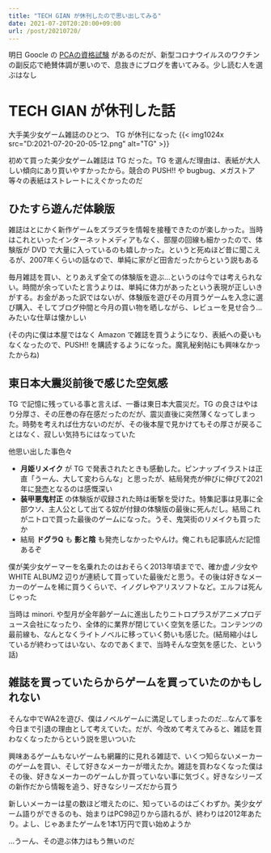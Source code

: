 ```yaml
---
title: "TECH GIAN が休刊したので思い出してみる"
date: 2021-07-20T20:20:00+09:00
url: /post/20210720/
---
```


明日 Goocle の [PCAの資格試験](https://cloud.google.com/certification/cloud-architect?hl=ja) があるのだが、新型コロナウイルスのワクチンの副反応で絶賛体調が悪いので、息抜きにブログを書いてみる。少し読む人を選ぶはなし


# TECH GIAN が休刊した話
大手美少女ゲーム雑誌のひとつ、 TG が休刊になった
{{< img1024x src="D:2021-07-20-20-05-12.png" alt="TG" >}}

初めて買った美少女ゲーム雑誌は TG だった。TG を選んだ理由は、表紙が大人しい傾向にあり買いやすかったから。競合の PUSH!! や bugbug、メガストア等々の表紙はストレートにえぐかったのだ

## ひたすら遊んだ体験版
雑誌はとにかく新作ゲームをズラズラを情報を接種できたのが楽しかった。当時はこれといったインターネットメディアもなく、部屋の回線も細かったので、体験版が DVD で大量に入っているのも嬉しかった。というと死ぬほど昔に聞こえるが、2007年くらいの話なので、単純に家がど田舎だったからという説もある

毎月雑誌を買い、とりあえず全ての体験版を遊ぶ…というのは今では考えられない。時間が余っていたと言うよりは、単純に体力があったという表現が正しいきがする。お金があった訳ではないが、体験版を遊びその月買うゲームを入念に選び購入、そしてブログ仲間と今月の買い物を晒しながら、レビューを見せ合う…みたいな仕草は懐かしい

(その内に僕は本屋ではなく Amazon で雑誌を買うようになり、表紙への憂いもなくなったので、PUSH!! を購読するようになった。魔乳秘剣帖にも興味なかったからね)

## 東日本大震災前後で感じた空気感
TG で記憶に残っている事と言えば、一番は東日本大震災だ。TG の良さはやはり分厚さ、その圧巻の存在感だったのだが、震災直後に突然薄くなってしまった。時勢を考えれば仕方ないのだが、その後本屋で見かけてもその厚さが戻ることはなく、寂しい気持ちにはなっていた

他思い出した事色々

- **月姫リメイク** が TG で発表されたときも感動した。ピンナップイラストは正直「うーん、大して変わらんな」と思ったが、結局発売が伸びに伸びて2021年に[発売](http://typemoon.com/products/tsukihime/)となるのは感慨深い
- **装甲悪鬼村正** の体験版が収録された時は衝撃を受けた。特集記事は見事に全部ウソ、主人公として出てる奴が付録の体験版の最後に死んだし。結局これがニトロで買った最後のゲームになった。うそ、鬼哭街のリメイクも買ったか
- 結局 **ドグラQ** も **影と陰** も発売しなかったやんけ。俺これも記事読んだ記憶あるぞ

僕が美少女ゲーマーを名乗れたのはおそらく2013年頃までで、確か虚ノ少女や WHITE ALBUM2 辺りが連続して買っていた最後だと思う。その後は好きなメーカーのゲームを稀に買うくらいで、イノグレやアリスソフトなど。エルフは死んじゃった

当時は minori. や型月が全年齢ゲームに進出したりニトロプラスがアニメプロデュース会社になったり、全体的に業界が閉じていく空気を感じた。コンテンツの最前線も、なんとなくライトノベルに移っていく勢いも感じた。(結局縮小はしているが終わってはいない、なのであくまで、当時そんな空気を感じた、という話)

## 雑誌を買っていたらからゲームを買っていたのかもしれない

そんな中でWA2を遊び、僕はノベルゲームに満足してしまったのだ…なんて事を今日まで引退の理由として考えていた。だが、今改めて考えてみると、雑誌を買わなくなったからという説を思いついた

興味あるゲームもないゲームも網羅的に見れる雑誌で、いくつ知らないメーカーのゲームを買い、そして好きなメーカーが増えたか。雑誌を買わなくなった僕はその後、好きなメーカーのゲームしか買っていない事に気づく。好きなシリーズの新作だから情報を追う、好きなシリーズだから買う

新しいメーカーは星の数ほど増えたのに、知っているのはごくわずか。美少女ゲーム語りができるのも、始まりはPC98辺りから語れるが、終わりは2012年あたり。よし、じゃあまたゲームを1本1万円で買い始めようか

…うーん、その遊ぶ体力はもう無いのだ